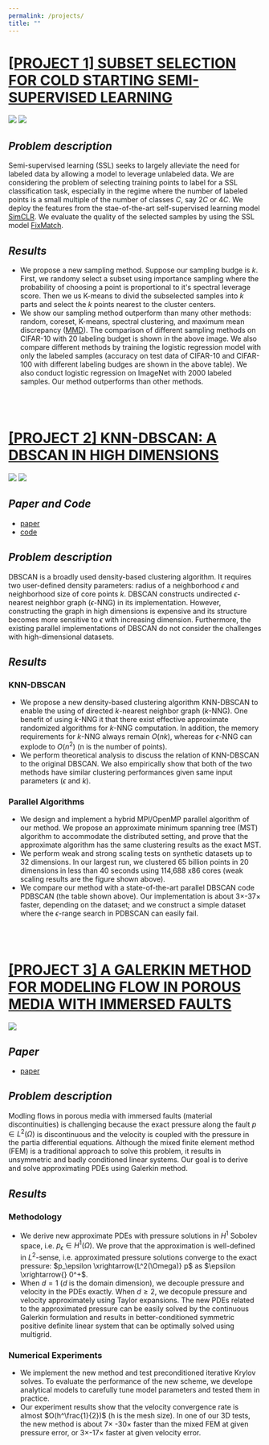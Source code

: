 ```yaml
---
permalink: /projects/
title: ""
---
```


# <ins>[PROJECT 1] SUBSET SELECTION FOR COLD STARTING SEMI-SUPERVISED LEARNING</ins>

![](/images/project1/p1_fig.png)
![](/images/project1/p1_table.png)

## _Problem description_
Semi-supervised learning (SSL) seeks to largely alleviate the need for labeled data by allowing
a model to leverage unlabeled data. We are considering the problem of selecting training points to label for a SSL classification task, especially in the regime where the number of labeled points is a small multiple of the number of classes $C$, say $2C$ or $4C$. We deploy the features from the stae-of-the-art self-supervised learning model [SimCLR](https://arxiv.org/abs/2002.05709). We evaluate the quality of the selected samples by using the SSL model [FixMatch](https://arxiv.org/abs/2001.07685).


## _Results_
- We propose a new sampling method. Suppose our sampling budge is $k$. First, we randomy select a subset using importance sampling where the probability of choosing a point is proportional to it's spectral leverage score. Then we us K-means to divid the subselected samples into $k$ parts and select the $k$ points nearest to the cluster centers.
- We show our sampling method outperform than many other methods: random, coreset, K-means, spectral clustering, and maximum mean discrepancy ([MMD](https://papers.nips.cc/paper/2016/hash/5680522b8e2bb01943234bce7bf84534-Abstract.html)). The comparison of different sampling methods on CIFAR-10 with 20 labeling budget is shown in the above image. We also compare different methods by training the logistic regression model with only the labeled samples (accuracy on test data of CIFAR-10 and CIFAR-100 with different labeling budges are shown in the above table). We also conduct logistic regression on ImageNet with 2000 labeled samples. Our method outperforms than other methods.


<br/><br/>
# <ins>[PROJECT 2] KNN-DBSCAN: A DBSCAN IN HIGH DIMENSIONS</ins>

![](/images/project2/p2_weak.png)
![](/images/project2/p2_real.png)

## _Paper and Code_
- [paper](https://arxiv.org/abs/2009.04552)
- [code](https://github.com/ut-padas/knndbscan)


## _Problem description_

DBSCAN is a broadly used density-based clustering algorithm. It requires two user-defined density parameters: radius of a neighborhood $\epsilon$ and neighborhood size of core points $k$. DBSCAN constructs undirected $\epsilon$-nearest neighbor graph ($\epsilon$-NNG) in its implementation. However, constructing the graph in high dimensions is expensive and its structure becomes more sensitive to $\epsilon$ with increasing dimension. Furthermore, the existing parallel implementations of DBSCAN do not consider the challenges with high-dimensional datasets. 

## _Results_
### KNN-DBSCAN
- We propose a new density-based clustering algorithm KNN-DBSCAN to enable the using of directed $k$-nearest neighbor graph ($k$-NNG). One benefit of using $k$-NNG it that there exist effective approximate randomized algorithms for $k$-NNG computation. In addition, the memory requirements for $k$-NNG always remain $O(nk)$, whereas for $\epsilon$-NNG can explode to $O(n^2)$ (n is the number of points).
- We perform theoretical analysis to discuss the relation of KNN-DBSCAN to the original DBSCAN. We also empirically show that both of the two methods have similar clustering performances given same input parameters ($\epsilon$ and $k$).

### Parallel Algorithms
- We design and implement a hybrid MPI/OpenMP parallel algorithm of our method. We propose an approximate minimum spanning tree (MST) algorithm to accommodate the distributed setting, and prove that the approximate algorithm has the same clustering results as the exact MST.
- We perform weak and strong scaling tests on synthetic datasets up to 32 dimensions. In our largest run, we clustered 65 billion points in 20 dimensions in less than 40 seconds using 114,688 x86 cores (weak scaling results are the figure shown above).
- We compare our method with a state-of-the-art parallel DBSCAN code PDBSCAN (the table shown above). Our implementation is about 3$\times$-37$\times$ faster, depending on the dataset; and we construct a simple dataset where the $\epsilon$-range search in PDBSCAN can easily fail. 



<br/><br/>
# <ins>[PROJECT 3] A GALERKIN METHOD FOR MODELING FLOW IN POROUS MEDIA WITH IMMERSED FAULTS</ins>

![](/images/project3/p3_t.png)

## _Paper_
- [paper](https://arxiv.org/abs/2009.04574)

## _Problem description_
Modling flows in porous media with immersed faults (material discontinuities) is challenging because the exact pressure along the fault $p \in L^2(\Omega)$ is discontinuous and the velocity is coupled with the pressure in the partia differential equations. Although the mixed finite element method (FEM) is a traditional
approach to solve this problem, it results in unsymmetric and badly conditioned linear systems. Our goal is to derive and solve approximating PDEs using Galerkin method.

## _Results_
### Methodology
- We derive new approximate PDEs with pressure solutions in $H^1$ Sobolev space, i.e. $p_\epsilon \in H^1(\Omega)$.  We prove that the approximation is well-defined in $L^2$-sense, i.e. approximated pressure solutions converge to the exact pressure: $p_\epsilon \xrightarrow{L^2(\Omega)} p$ as $\epsilon \xrightarrow{} 0^+$. 
- When $d=1$ ($d$ is the domain dimension), we decouple pressure and velocity in the PDEs exactly. When $d\geq 2$, we decopule pressure and velocity approximately using Taylor expansions. The new PDEs related to the approximated pressure can be easily solved by the continuous Galerkin formulation and results in better-conditioned symmetric positive definite linear system that can be optimally solved using multigrid.


### Numerical Experiments
- We implement the new method and test preconditioned iterative Krylov solves. To evaluate the
performance of the new scheme, we develope analytical models to carefully tune model parameters and
tested them in practice. 
- Our experiment results show that the velocity convergence rate is almost $O(h^\frac{1}{2})$ (h is the mesh size). In one of our 3D tests, the new method is about 7$\times$ -30$\times$  faster than the mixed FEM at given pressure error, or 3$\times$-17$\times$ faster at given velocity error.






